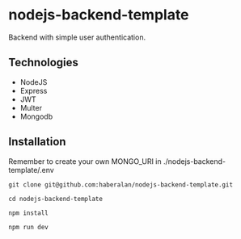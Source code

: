 # nodejs-backend-template

Backend with simple user authentication.

## Technologies

- NodeJS
- Express
- JWT
- Multer
- Mongodb

## Installation

Remember to create your own MONGO_URI in ./nodejs-backend-template/.env

```
git clone git@github.com:haberalan/nodejs-backend-template.git
```

```
cd nodejs-backend-template
```

```
npm install
```

```
npm run dev
```
